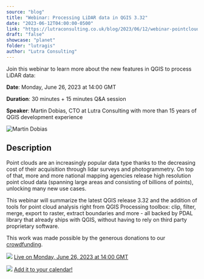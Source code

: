 ```yaml
---
source: "blog"
title: "Webinar: Processing LiDAR data in QGIS 3.32"
date: "2023-06-12T04:00:00-0500"
link: "https://lutraconsulting.co.uk/blog/2023/06/12/webinar-pointcloud-processing/"
draft: "false"
showcase: "planet"
folder: "lutragis"
author: "Lutra Consulting"
---
```


<p>Join this webinar to learn more about the new features in QGIS to process LiDAR data:</p>

<p><strong>Date</strong>: Monday, June 26, 2023 at 14:00 GMT</p>

<p><strong>Duration</strong>: 30 minutes + 15 minutes Q&amp;A session</p>

<p><strong>Speaker</strong>: Martin Dobias, CTO at Lutra Consulting with more than 15 years of QGIS development experience</p>

<p><img alt="Martin Dobias" src="https://lutraconsulting.co.uk/img/members/md.png" title="Martin Dobias" /></p>

<h2 id="description">Description</h2>
<p>Point clouds are an increasingly popular data type thanks to the decreasing cost of their acquisition through lidar surveys and photogrammetry. On top of that, more and more national mapping agencies release high resolution point cloud data (spanning large areas and consisting of billions of points), unlocking many new use cases.</p>

<p>This webinar will summarize the latest QGIS release 3.32 and the addition of tools for point cloud analysis right from QGIS Processing toolbox: clip, filter, merge, export to raster, extract boundaries and more - all backed by PDAL library that already ships with QGIS, without having to rely on third party proprietary software.</p>

<p>This work was made possible by the generous donations to our <a href="https://www.lutraconsulting.co.uk/crowdfunding/pointcloud-processing-qgis/">crowdfunding</a>.</p>

<p><a href="https://youtube.com/live/5tJyC9OdshI?feature=share"><img src="https://www.lutraconsulting.co.uk/img/posts/youtube.png" /></a>
<a href="https://youtube.com/live/5tJyC9OdshI?feature=share">Live on Monday, June 26, 2023 at 14:00 GMT</a></p>

<p><a href="https://calendar.google.com/calendar/event?action=TEMPLATE&amp;tmeid=Mms1cmRqa2o4a29rNmczNXFranQycjl2OG4gamFuLnBhdWxvdmljQG0&amp;tmsrc=jan.paulovic%40gmail.com"><img src="https://www.lutraconsulting.co.uk/img/posts/calendar.png" /></a>
<a href="https://calendar.google.com/calendar/event?action=TEMPLATE&amp;tmeid=Mms1cmRqa2o4a29rNmczNXFranQycjl2OG4gamFuLnBhdWxvdmljQG0&amp;tmsrc=jan.paulovic%40gmail.com">Add it to your calendar!</a></p>
